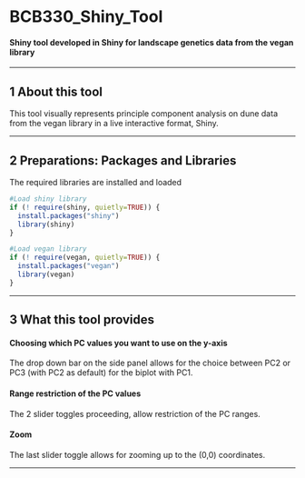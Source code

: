 # BCB330_Shiny_Tool
#### Shiny tool developed in Shiny for landscape genetics data from the vegan library 

----

## 1 About this tool 


This tool visually represents principle component analysis on dune data from the vegan library in a live interactive format, Shiny. 


---- 

## 2 Preparations: Packages and Libraries 

The required libraries are installed and loaded

```R 
#Load shiny library
if (! require(shiny, quietly=TRUE)) {
  install.packages("shiny")
  library(shiny)
}

#Load vegan library
if (! require(vegan, quietly=TRUE)) {
  install.packages("vegan")
  library(vegan)
}
```

---- 

## 3 What this tool provides


#### Choosing which PC values you want to use on the y-axis

The drop down bar on the side panel allows for the choice between PC2 or PC3 (with PC2 as default) for the biplot with PC1.

#### Range restriction of the PC values 

The 2 slider toggles proceeding, allow restriction of the PC ranges. 

#### Zoom 

The last slider toggle allows for zooming up to the (0,0) coordinates. 
    
---- 
